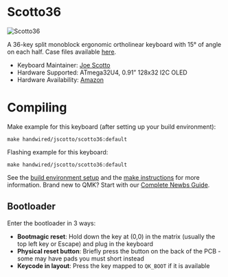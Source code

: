 # Scotto36

![Scotto36](https://i.imgur.com/MCGv0ZHh.jpeg)

A 36-key split monoblock ergonomic ortholinear keyboard with 15° of angle on each half. Case files available [here](https://github.com/joe-scotto/keyboards.git).

*   Keyboard Maintainer: [Joe Scotto](https://github.com/joe-scotto)
*   Hardware Supported: ATmega32U4, 0.91” 128x32 I2C OLED
*   Hardware Availability: [Amazon](https://amazon.com)


# Compiling

Make example for this keyboard (after setting up your build environment):

    make handwired/jscotto/scotto36:default

Flashing example for this keyboard:

    make handwired/jscotto/scotto36:default
    
See the [build environment setup](https://docs.qmk.fm/#/getting_started_build_tools) and the [make instructions](https://docs.qmk.fm/#/getting_started_make_guide) for more information. Brand new to QMK? Start with our [Complete Newbs Guide](https://docs.qmk.fm/#/newbs).

## Bootloader

Enter the bootloader in 3 ways:

* **Bootmagic reset**: Hold down the key at (0,0) in the matrix (usually the top left key or Escape) and plug in the keyboard
* **Physical reset button**: Briefly press the button on the back of the PCB - some may have pads you must short instead
* **Keycode in layout**: Press the key mapped to `QK_BOOT` if it is available
